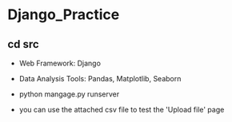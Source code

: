 # Django_Practice
## cd src

* Web Framework: Django
* Data Analysis Tools: Pandas, Matplotlib, Seaborn

* python mangage.py runserver
* you can use the attached csv file to test the 'Upload file' page
